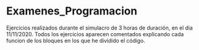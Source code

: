 # Examenes_Programacion

Ejercicios realizados durante el simulacro de 3 horas de duración, en el dia 11/11/2020.
Todos los ejercicios aparecen comentados explicando cada funcion de los bloques en los que he dividido el código.
